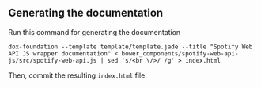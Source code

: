 ## Generating the documentation

Run this command for generating the documentation

	dox-foundation --template template/template.jade --title "Spotify Web API JS wrapper documentation" < bower_components/spotify-web-api-js/src/spotify-web-api.js | sed 's/<br \/>/ /g' > index.html

Then, commit the resulting `index.html` file.